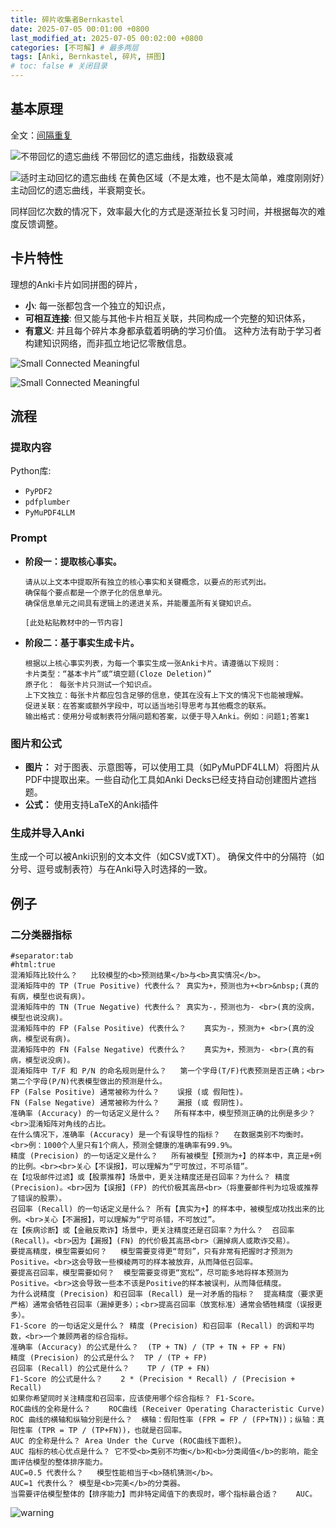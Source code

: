 ```yaml
---
title: 碎片收集者Bernkastel
date: 2025-07-05 00:01:00 +0800
last_modified_at: 2025-07-05 00:02:00 +0800
categories: [不可解] # 最多两层
tags: [Anki, Bernkastel, 碎片, 拼图]
# toc: false # 关闭目录
---
```


## 基本原理

全文：[间隔重复](https://ncase.me/remember/)

![不带回忆的遗忘曲线](assets/images/20250705/sci_b_back.png)
不带回忆的遗忘曲线，指数级衰减

![适时主动回忆的遗忘曲线](assets/images/20250705/sci_c_back.png)
在黄色区域（不是太难，也不是太简单，难度刚刚好）主动回忆的遗忘曲线，半衰期变长。

同样回忆次数的情况下，效率最大化的方式是逐渐拉长复习时间，并根据每次的难度反馈调整。

## 卡片特性

理想的Anki卡片如同拼图的碎片，
- **小**: 每一张都包含一个独立的知识点，
- **可相互连接**: 但又能与其他卡片相互关联，共同构成一个完整的知识体系，
- **有意义**: 并且每个碎片本身都承载着明确的学习价值。
这种方法有助于学习者构建知识网络，而非孤立地记忆零散信息。

![Small Connected Meaningful](assets/images/20250705/cards2.png)

![Small Connected Meaningful](assets/images/20250705/cards.png)

## 流程

### 提取内容

Python库: 
- `PyPDF2`
- `pdfplumber`
- `PyMuPDF4LLM`

### Prompt


*   **阶段一：提取核心事实。**
    ```
    请从以上文本中提取所有独立的核心事实和关键概念，以要点的形式列出。
    确保每个要点都是一个原子化的信息单元。
    确保信息单元之间具有逻辑上的递进关系，并能覆盖所有关键知识点。

    [此处粘贴教材中的一节内容]
    ```

*   **阶段二：基于事实生成卡片。**
    ```
    根据以上核心事实列表，为每一个事实生成一张Anki卡片。请遵循以下规则：
    卡片类型：“基本卡片”或“填空题(Cloze Deletion)”
    原子化： 每张卡片只测试一个知识点。
    上下文独立：每张卡片都应包含足够的信息，使其在没有上下文的情况下也能被理解。
    促进关联：在答案或额外字段中，可以适当地引导思考与其他概念的联系。
    输出格式：使用分号或制表符分隔问题和答案，以便于导入Anki。例如：问题1;答案1
    ```

### 图片和公式

*   **图片：** 对于图表、示意图等，可以使用工具（如PyMuPDF4LLM）将图片从PDF中提取出来。一些自动化工具如Anki Decks已经支持自动创建图片遮挡题。
*   **公式：** 使用支持LaTeX的Anki插件

### 生成并导入Anki

生成一个可以被Anki识别的文本文件（如CSV或TXT）。
确保文件中的分隔符（如分号、逗号或制表符）与在Anki导入时选择的一致。

## 例子

### 二分类器指标

```
#separator:tab
#html:true
混淆矩阵比较什么？	比较模型的<b>预测结果</b>与<b>真实情况</b>。
混淆矩阵中的 TP (True Positive) 代表什么？	真实为+，预测也为+<br>&nbsp;(真的有病，模型也说有病)。
混淆矩阵中的 TN (True Negative) 代表什么？	真实为-，预测也为- <br>(真的没病，模型也说没病)。
混淆矩阵中的 FP (False Positive) 代表什么？	真实为-，预测为+ <br>(真的没病，模型说有病)。
混淆矩阵中的 FN (False Negative) 代表什么？	真实为+，预测为- <br>(真的有病，模型说没病)。
混淆矩阵中 T/F 和 P/N 的命名规则是什么？	第一个字母(T/F)代表预测是否正确；<br>第二个字母(P/N)代表模型做出的预测是什么。
FP (False Positive) 通常被称为什么？	误报 (或 假阳性)。
FN (False Negative) 通常被称为什么？	漏报 (或 假阴性)。
准确率 (Accuracy) 的一句话定义是什么？	所有样本中，模型预测正确的比例是多少？<br>混淆矩阵对角线的占比。
在什么情况下，准确率 (Accuracy) 是一个有误导性的指标？	在数据类别不均衡时。<br>例：1000个人里只有1个病人，预测全健康的准确率有99.9%。
精度 (Precision) 的一句话定义是什么？	所有被模型【预测为+】的样本中，真正是+例的比例。<br><br>关心【不误报】，可以理解为“宁可放过，不可杀错”。
在【垃圾邮件过滤】或【股票推荐】场景中，更关注精度还是召回率？为什么？	精度 (Precision)。<br>因为【误报】(FP) 的代价极其高昂<br>（将重要邮件判为垃圾或推荐了错误的股票）。
召回率 (Recall) 的一句话定义是什么？	所有【真实为+】的样本中，被模型成功找出来的比例。<br>关心【不漏报】，可以理解为“宁可杀错，不可放过”。
在【疾病诊断】或【金融反欺诈】场景中，更关注精度还是召回率？为什么？	召回率 (Recall)。<br>因为【漏报】(FN) 的代价极其高昂<br>（漏掉病人或欺诈交易）。
要提高精度，模型需要如何？	模型需要变得更“苛刻”，只有非常有把握时才预测为Positive。<br>这会导致一些模棱两可的样本被放弃，从而降低召回率。
要提高召回率，模型需要如何？	模型需要变得更“宽松”，尽可能多地将样本预测为Positive。<br>这会导致一些本不该是Positive的样本被误判，从而降低精度。
为什么说精度 (Precision) 和召回率 (Recall) 是一对矛盾的指标？	提高精度（要求更严格）通常会牺牲召回率（漏掉更多）；<br>提高召回率（放宽标准）通常会牺牲精度（误报更多）。
F1-Score 的一句话定义是什么？	精度 (Precision) 和召回率 (Recall) 的调和平均数，<br>一个兼顾两者的综合指标。
准确率 (Accuracy) 的公式是什么？	(TP + TN) / (TP + TN + FP + FN)
精度 (Precision) 的公式是什么？	TP / (TP + FP)
召回率 (Recall) 的公式是什么？	TP / (TP + FN)
F1-Score 的公式是什么？	2 * (Precision * Recall) / (Precision + Recall)
如果你希望同时关注精度和召回率，应该使用哪个综合指标？	F1-Score。
ROC曲线的全称是什么？	ROC曲线 (Receiver Operating Characteristic Curve)
ROC 曲线的横轴和纵轴分别是什么？	横轴：假阳性率 (FPR = FP / (FP+TN))；纵轴：真阳性率 (TPR = TP / (TP+FN))，也就是召回率。
AUC 的全称是什么？	Area Under the Curve (ROC曲线下面积)。
AUC 指标的核心优点是什么？	它不受<b>类别不均衡</b>和<b>分类阈值</b>的影响，能全面评估模型的整体排序能力。
AUC=0.5 代表什么？	模型性能相当于<b>随机猜测</b>。
AUC=1 代表什么？	模型是<b>完美</b>的分类器。
当需要评估模型整体的【排序能力】而非特定阈值下的表现时，哪个指标最合适？	AUC。
```

![warning](/assets/images/warning.jpg)

